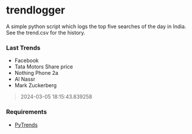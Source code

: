 # trendlogger
A simple python script which logs the top five searches of the day in India.<br>See the trend.csv for the history.<br>

<!-- Last Trends -->
### Last Trends
* Facebook
* Tata Motors Share price
* Nothing Phone 2a
* Al Nassr
* Mark Zuckerberg
> 2024-03-05 18:15:43.839258

<!-- Requirements -->
### Requirements
* [PyTrends](https://github.com/dreyco676/pytrends)

